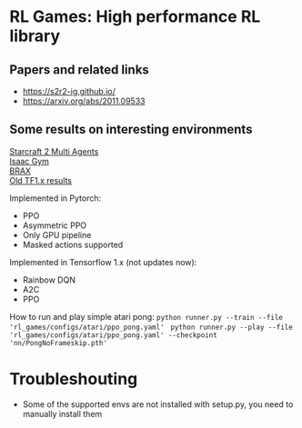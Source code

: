 # RL Games: High performance RL library  

## Papers and related links

* <https://s2r2-ig.github.io/>
* <https://arxiv.org/abs/2011.09533>

## Some results on interesting environments  

[Starcraft 2 Multi Agents](docs/SMAC.md)  
[Isaac Gym](docs/ISAAC_GYM.md)  
[BRAX](docs/BRAX.md)  
[Old TF1.x results](docs/BRAX.md)  

Implemented in Pytorch:

* PPO
* Asymmetric PPO
* Only GPU pipeline
* Masked actions supported

 Implemented in Tensorflow 1.x (not updates now):

* Rainbow DQN
* A2C
* PPO

How to run and play simple atari pong:
```python runner.py --train --file 'rl_games/configs/atari/ppo_pong.yaml' ```
```python runner.py --play --file 'rl_games/configs/atari/ppo_pong.yaml' --checkpoint 'nn/PongNoFrameskip.pth'```  

# Troubleshouting

* Some of the supported envs are not installed with setup.py, you need to manually install them
